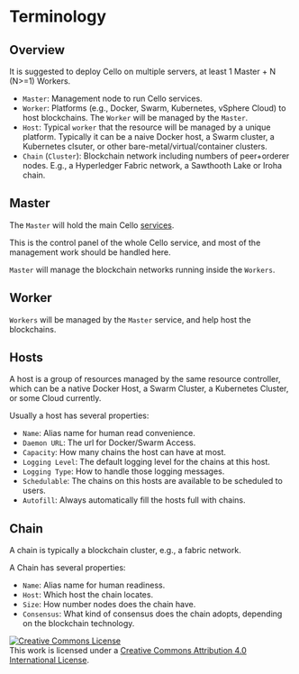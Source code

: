 # Terminology

## Overview

It is suggested to deploy Cello on multiple servers, at least 1 Master + N (N>=1) Workers.

* `Master`: Management node to run Cello services.
* `Worker`: Platforms (e.g., Docker, Swarm, Kubernetes, vSphere Cloud) to host blockchains. The `Worker` will be managed by the `Master`.
* `Host`: Typical `worker` that the resource will be managed by a unique platform. Typically it can be a naive Docker host, a Swarm cluster, a Kubernetes clsuter, or other bare-metal/virtual/container clusters.
* `Chain` (`Cluster`): Blockchain network including numbers of peer+orderer nodes. E.g., a Hyperledger Fabric network, a Sawthooth Lake or Iroha chain.

## Master

The `Master` will hold the main Cello [services](service_management.md).

This is the control panel of the whole Cello service, and most of the management work should be handled here.

`Master` will manage the blockchain networks running inside the `Workers`.

## Worker

`Workers` will be managed by the `Master` service, and help host the blockchains.

## Hosts

A host is a group of resources managed by the same resource controller, which can be a native Docker Host, a Swarm Cluster, a Kubernetes Cluster, or some Cloud currently.

Usually a host has several properties:

* `Name`: Alias name for human read convenience.
* `Daemon URL`: The url for Docker/Swarm Access.
* `Capacity`: How many chains the host can have at most.
* `Logging Level`: The default logging level for the chains at this host.
* `Logging Type`: How to handle those logging messages.
* `Schedulable`: The chains on this hosts are available to be scheduled to users.
* `Autofill`: Always automatically fill the hosts full with chains.

##  Chain

A chain is typically a blockchain cluster, e.g., a fabric network.

A Chain has several properties:

* `Name`: Alias name for human readiness.
* `Host`: Which host the chain locates.
* `Size`: How number nodes does the chain have.
* `Consensus`: What kind of consensus does the chain adopts, depending on the blockchain technology.

<a rel="license" href="http://creativecommons.org/licenses/by/4.0/"><img alt="Creative Commons License" style="border-width:0" src="https://i.creativecommons.org/l/by/4.0/88x31.png" /></a><br />This work is licensed under a <a rel="license" href="http://creativecommons.org/licenses/by/4.0/">Creative Commons Attribution 4.0 International License</a>.